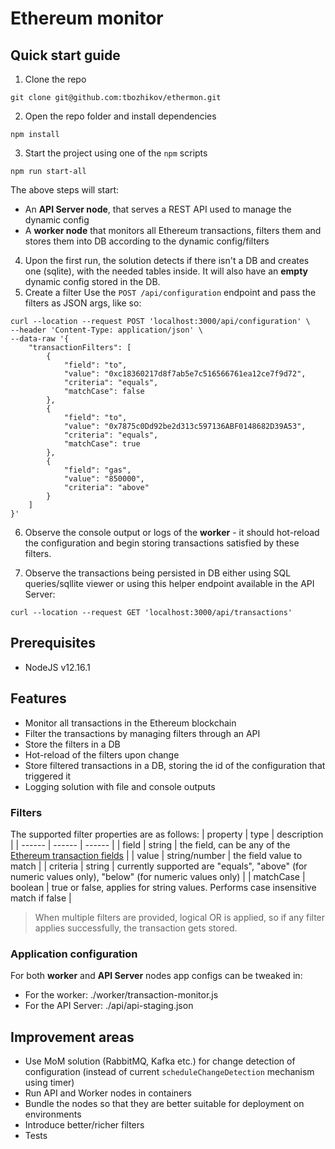 # Ethereum monitor

## Quick start guide
1. Clone the repo
```
git clone git@github.com:tbozhikov/ethermon.git
```
2. Open the repo folder and install dependencies

```
npm install  
```
3. Start the project using one of the `npm` scripts
```
npm run start-all
```

The above steps will start: 
- An **API Server node**, that serves a REST API used to manage the dynamic config
- A **worker node** that monitors all Ethereum transactions, filters them and stores them into DB according to the dynamic config/filters

4. Upon the first run, the solution detects if there isn't a DB and creates one (sqlite), with the needed tables inside. It will also have an **empty** dynamic config stored in the DB.
5. Create a filter 
    Use the `POST /api/configuration` endpoint and pass the filters as JSON args, like so:

```
curl --location --request POST 'localhost:3000/api/configuration' \
--header 'Content-Type: application/json' \
--data-raw '{
    "transactionFilters": [
        {
            "field": "to",
            "value": "0xc18360217d8f7ab5e7c516566761ea12ce7f9d72",
            "criteria": "equals",
            "matchCase": false
        },
        {
            "field": "to",
            "value": "0x7875c0Dd92be2d313c597136ABF0148682D39A53",
            "criteria": "equals",
            "matchCase": true
        },
        {
            "field": "gas",
            "value": "850000",
            "criteria": "above"
        }
    ]
}'
```

6. Observe the console output or logs of the **worker** - it should hot-reload the configuration and begin storing transactions satisfied by these filters.

7. Observe the transactions being persisted in DB either using SQL queries/sqllite viewer or using this helper endpoint available in the API Server:
```
curl --location --request GET 'localhost:3000/api/transactions'
```

## Prerequisites
- NodeJS v12.16.1

## Features
- Monitor all transactions in the Ethereum blockchain
- Filter the transactions by managing filters through an API
- Store the filters in a DB
- Hot-reload of the filters upon change
- Store filtered transactions in a DB, storing the id of the configuration that triggered it
- Logging solution with file and console outputs

### Filters
The supported filter properties are as follows:
| property | type | description |
| ------ | ------ | ------ |
| field | string | the field, can be any of the [Ethereum transaction fields](https://medium.com/coinmonks/transactions-in-ethereum-e85a73068f74) |
| value | string/number | the field value to match |
| criteria | string | currently supported are "equals", "above" (for numeric values only), "below" (for numeric values only) |
| matchCase | boolean | true or false, applies for string values. Performs case insensitive match if false |

> When multiple filters are provided, logical OR is applied, so if any filter applies successfully, the transaction gets stored.   

### Application configuration

For both **worker** and **API Server** nodes app configs can be tweaked in:
- For the worker: ./worker/transaction-monitor.js
- For the API Server: ./api/api-staging.json

## Improvement areas
- Use MoM solution (RabbitMQ, Kafka etc.) for change detection of configuration (instead of current `scheduleChangeDetection` mechanism using timer)
- Run API and Worker nodes in containers
- Bundle the nodes so that they are better suitable for deployment on environments  
- Introduce better/richer filters
- Tests
